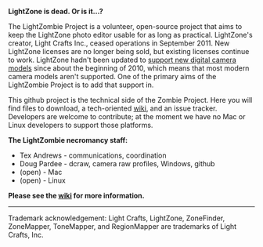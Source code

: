 **LightZone is dead. Or is it...?**

The LightZombie Project is a volunteer, open-source project that aims
to keep the LightZone photo editor usable for as long as practical.
LightZone's creator, Light Crafts Inc., ceased operations in September 2011.
New LightZone licenses are no longer being sold,
but existing licenses continue to work.
LightZone hadn't been updated to
[support new digital camera models](ProjectRawFileSupport)
since about the beginning of 2010, which means that
most modern camera models aren't supported.
One of the primary aims of the LightZombie Project is to add that support in.

This github project is the technical side of the Zombie Project.
Here you will find files to download,
a tech-oriented [wiki](https://github.com/Doug-Pardee/LightZombie/wiki),
and an issue tracker.
Developers are welcome to contribute;
at the moment we have no Mac or Linux developers to support those platforms.

**The LightZombie necromancy staff:**

* Tex Andrews - communications, coordination
* Doug Pardee - dcraw, camera raw profiles, Windows, github
* (open) - Mac
* (open) - Linux

**Please see the [wiki](https://github.com/Doug-Pardee/LightZombie/wiki)
for more information.**

----------

Trademark acknowledgement: Light Crafts, LightZone, ZoneFinder, ZoneMapper,
ToneMapper, and RegionMapper are trademarks of Light Crafts, Inc.
